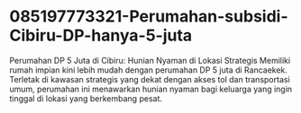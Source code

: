 # 085197773321-Perumahan-subsidi-Cibiru-DP-hanya-5-juta
Perumahan DP 5 Juta di Cibiru: Hunian Nyaman di Lokasi Strategis Memiliki rumah impian kini lebih mudah dengan perumahan DP 5 juta di Rancaekek. Terletak di kawasan strategis yang dekat dengan akses tol dan transportasi umum, perumahan ini menawarkan hunian nyaman bagi keluarga yang ingin tinggal di lokasi yang berkembang pesat.
